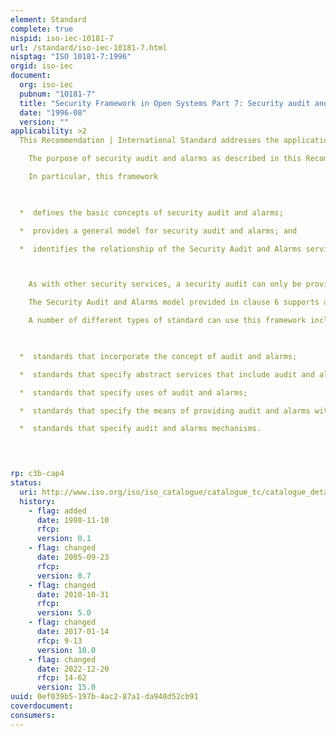 ```yaml
---
element: Standard
complete: true
nispid: iso-iec-10181-7
url: /standard/iso-iec-10181-7.html
nisptag: "ISO 10181-7:1996"
orgid: iso-iec
document:
  org: iso-iec
  pubnum: "10181-7"
  title: "Security Framework in Open Systems Part 7: Security audit and alarms framework"
  date: "1996-08"
  version: ""
applicability: >2
  This Recommendation | International Standard addresses the application of security services in an Open Systems environment, where the term 'Open Systems' is taken to include areas such as Database, Distributed Applications, Open Distributed Processing and OSI. The Security Frameworks are concerned with defining the means of providing protection for systems and objects within systems, and with the interactions between systems. The Security Frameworks are not concerned with the methodology for constructing systems or mechanisms.  The Security Frameworks address both data elements and sequences of operations (but not protocol elements) which are used to obtain specific security services. These security services may apply to the communicating entities of systems as well as to data exchanged between systems, and to data managed by systems.

    The purpose of security audit and alarms as described in this Recommendation | International Standard is to ensure that open system-security-related events are handled in accordance with the security policy of the applicable security authority.

    In particular, this framework 

    

  *  defines the basic concepts of security audit and alarms;

  *  provides a general model for security audit and alarms; and

  *  identifies the relationship of the Security Audit and Alarms service with other security services.



    As with other security services, a security audit can only be provided within the context of a defined security policy.

    The Security Audit and Alarms model provided in clause 6 supports a variety of goals not all of which may be necessary or desired in a particular environment. The security audit service provides an audit authority with the ability to specify the events which need to be recorded within a security audit trail.

    A number of different types of standard can use this framework including 

    

  *  standards that incorporate the concept of audit and alarms;

  *  standards that specify abstract services that include audit and alarms;

  *  standards that specify uses of audit and alarms;

  *  standards that specify the means of providing audit and alarms within an open system architecture; and

  *  standards that specify audit and alarms mechanisms.



  
rp: c3b-cap4
status:
  uri: http://www.iso.org/iso/iso_catalogue/catalogue_tc/catalogue_detail.htm?csnumber=18200
  history: 
    - flag: added
      date: 1998-11-10
      rfcp: 
      version: 0.1
    - flag: changed
      date: 2005-09-23
      rfcp: 
      version: 0.7
    - flag: changed
      date: 2010-10-31
      rfcp: 
      version: 5.0
    - flag: changed
      date: 2017-01-14
      rfcp: 9-13
      version: 10.0
    - flag: changed
      date: 2022-12-20
      rfcp: 14-62
      version: 15.0
uuid: 0ef039b5-197b-4ac2-87a1-da948d52cb91
coverdocument:
consumers:
---
```

